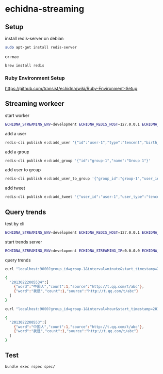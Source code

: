 # echidna-streaming

## Setup

install redis-server on debian

```bash
sudo apt-get install redis-server
```

or mac

```bash
brew install redis
```

### Ruby Environment Setup

<https://github.com/transist/echidna/wiki/Ruby-Environment-Setup>

## Streaming workeer

start worker

```bash
ECHIDNA_STREAMING_ENV=development ECHIDNA_REDIS_HOST=127.0.0.1 ECHIDNA_REDIS_PORT=6379 ECHIDNA_REDIS_NAMESPACE=e:d ruby bin/worker.rb
```

add a user

```bash
redis-cli publish e:d:add_user '{"id":"user-1","type":"tencent","birth_year":2000,"gender":"f","city":"shanghai"}'
```

add a group

```bash
redis-cli publish e:d:add_group '{"id":"group-1","name":"Group 1"}'
```

add user to group

```bash
redis-cli publish e:d:add_user_to_group '{"group_id":"group-1","user_id":"user-1","user_type":"tencent"}'
```

add tweet

```bash
redis-cli publish e:d:add_tweet '{"user_id":"user-1","user_type":"tencent","text":"我是中国人","id":"abc","url":"http://t.qq.com/t/abc","timestamp":"20130222005534"}'
```

## Query trends

test by cli

```bash
ECHIDNA_STREAMING_ENV=development ECHIDNA_REDIS_HOST=127.0.0.1 ECHIDNA_REDIS_PORT=6379 ECHIDNA_REDIS_NAMESPACE=e:d ruby bin/trends_test.rb group-1 minute 20130222000000 20130222013000
```

start trends server

```bash
ECHIDNA_STREAMING_ENV=development ECHIDNA_STREAMING_IP=0.0.0.0 ECHIDNA_STREAMING_PORT=9000 ECHIDNA_REDIS_HOST=127.0.0.1 ECHIDNA_REDIS_PORT=6379 ECHIDNA_REDIS_NAMESPACE=e:d ECHIDNA_STREAMING_DAEMON=true ruby trends.rb
```

query trends

```bash
curl "localhost:9000?group_id=group-1&interval=minute&start_timestamp=20130222000000&end_timestamp=20130222013000"

{
  "20130222005534":[
    {"word":"中国人","count":1,"source":"http://t.qq.com/t/abc"},
    {"word":"我是","count":1,"source":"http://t.qq.com/t/abc"}
  ]
}

curl "localhost:9000?group_id=group-1&interval=hour&start_timestamp=20130222000000&end_timestamp=20130222010000"

{
  "2013022200553":[
    {"word":"中国人","count":1,"source":"http://t.qq.com/t/abc"},
    {"word":"我是","count":1,"source":"http://t.qq.com/t/abc"}
  ]
}
```

## Test

```bash
bundle exec rspec spec/
```
